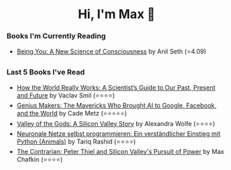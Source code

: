 <h1 align="center">Hi, I'm Max 👋</h1>

<!-- <p align="center">
  <a href="https://discordapp.com/channels/@me/USERID/694118037036466187">
    <img alt="Discord" title="Discord" height="48" width="48" src="assets/discordIcon.svg">
  </a>
</p>-->

### Books I'm Currently Reading

<!-- GOODREADS-LIST:START -->
- [Being You: A New Science of Consciousness](https://www.goodreads.com/review/show/5173851408?utm_medium=api&utm_source=rss) by Anil Seth (⭐️4.09)
<!-- GOODREADS-LIST:END -->
### Last 5 Books I've Read

<!-- GOODREADS-READ-LIST:START -->
- [How the World Really Works: A Scientist’s Guide to Our Past, Present and Future](https://www.goodreads.com/review/show/5192853030?utm_medium=api&utm_source=rss) by Vaclav Smil (⭐⭐⭐⭐)
- [Genius Makers: The Mavericks Who Brought AI to Google, Facebook, and the World](https://www.goodreads.com/review/show/4846933121?utm_medium=api&utm_source=rss) by Cade Metz (⭐⭐⭐⭐⭐)
- [Valley of the Gods: A Silicon Valley Story](https://www.goodreads.com/review/show/5133971920?utm_medium=api&utm_source=rss) by Alexandra Wolfe (⭐⭐⭐⭐)
- [Neuronale Netze selbst programmieren: Ein verständlicher Einstieg mit Python (Animals)](https://www.goodreads.com/review/show/5141640168?utm_medium=api&utm_source=rss) by Tariq Rashid (⭐⭐⭐⭐)
- [The Contrarian: Peter Thiel and Silicon Valley's Pursuit of Power](https://www.goodreads.com/review/show/4846935648?utm_medium=api&utm_source=rss) by Max Chafkin (⭐⭐⭐⭐)
<!-- GOODREADS-READ-LIST:END -->

